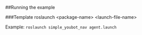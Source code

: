 ##Running the example

###Template
roslaunch \<package-name\> \<launch-file-name\>

Example:
  ```roslaunch simple_youbot_nav agent.launch```
